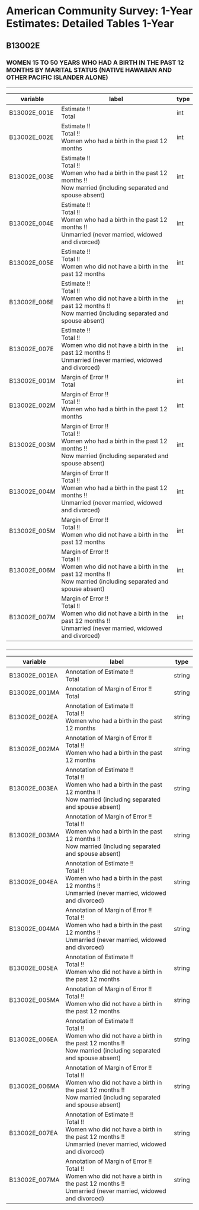 # American Community Survey: 1-Year Estimates: Detailed Tables 1-Year

## B13002E

### WOMEN 15 TO 50 YEARS WHO HAD A BIRTH IN THE PAST 12 MONTHS BY MARITAL STATUS (NATIVE HAWAIIAN AND OTHER PACIFIC ISLANDER ALONE)

___

| variable | label | type |
| ----- | ----- | ----- |
| B13002E_001E | Estimate !!<br>Total | int |
| B13002E_002E | Estimate !!<br>Total !!<br>Women who had a birth in the past 12 months | int |
| B13002E_003E | Estimate !!<br>Total !!<br>Women who had a birth in the past 12 months !!<br>Now married (including separated and spouse absent) | int |
| B13002E_004E | Estimate !!<br>Total !!<br>Women who had a birth in the past 12 months !!<br>Unmarried (never married, widowed and divorced) | int |
| B13002E_005E | Estimate !!<br>Total !!<br>Women who did not have a birth in the past 12 months | int |
| B13002E_006E | Estimate !!<br>Total !!<br>Women who did not have a birth in the past 12 months !!<br>Now married (including separated and spouse absent) | int |
| B13002E_007E | Estimate !!<br>Total !!<br>Women who did not have a birth in the past 12 months !!<br>Unmarried (never married, widowed and divorced) | int |
| B13002E_001M | Margin of Error !!<br>Total | int |
| B13002E_002M | Margin of Error !!<br>Total !!<br>Women who had a birth in the past 12 months | int |
| B13002E_003M | Margin of Error !!<br>Total !!<br>Women who had a birth in the past 12 months !!<br>Now married (including separated and spouse absent) | int |
| B13002E_004M | Margin of Error !!<br>Total !!<br>Women who had a birth in the past 12 months !!<br>Unmarried (never married, widowed and divorced) | int |
| B13002E_005M | Margin of Error !!<br>Total !!<br>Women who did not have a birth in the past 12 months | int |
| B13002E_006M | Margin of Error !!<br>Total !!<br>Women who did not have a birth in the past 12 months !!<br>Now married (including separated and spouse absent) | int |
| B13002E_007M | Margin of Error !!<br>Total !!<br>Women who did not have a birth in the past 12 months !!<br>Unmarried (never married, widowed and divorced) | int |
### 

___

| variable | label | type |
| ----- | ----- | ----- |
| B13002E_001EA | Annotation of Estimate !!<br>Total | string |
| B13002E_001MA | Annotation of Margin of Error !!<br>Total | string |
| B13002E_002EA | Annotation of Estimate !!<br>Total !!<br>Women who had a birth in the past 12 months | string |
| B13002E_002MA | Annotation of Margin of Error !!<br>Total !!<br>Women who had a birth in the past 12 months | string |
| B13002E_003EA | Annotation of Estimate !!<br>Total !!<br>Women who had a birth in the past 12 months !!<br>Now married (including separated and spouse absent) | string |
| B13002E_003MA | Annotation of Margin of Error !!<br>Total !!<br>Women who had a birth in the past 12 months !!<br>Now married (including separated and spouse absent) | string |
| B13002E_004EA | Annotation of Estimate !!<br>Total !!<br>Women who had a birth in the past 12 months !!<br>Unmarried (never married, widowed and divorced) | string |
| B13002E_004MA | Annotation of Margin of Error !!<br>Total !!<br>Women who had a birth in the past 12 months !!<br>Unmarried (never married, widowed and divorced) | string |
| B13002E_005EA | Annotation of Estimate !!<br>Total !!<br>Women who did not have a birth in the past 12 months | string |
| B13002E_005MA | Annotation of Margin of Error !!<br>Total !!<br>Women who did not have a birth in the past 12 months | string |
| B13002E_006EA | Annotation of Estimate !!<br>Total !!<br>Women who did not have a birth in the past 12 months !!<br>Now married (including separated and spouse absent) | string |
| B13002E_006MA | Annotation of Margin of Error !!<br>Total !!<br>Women who did not have a birth in the past 12 months !!<br>Now married (including separated and spouse absent) | string |
| B13002E_007EA | Annotation of Estimate !!<br>Total !!<br>Women who did not have a birth in the past 12 months !!<br>Unmarried (never married, widowed and divorced) | string |
| B13002E_007MA | Annotation of Margin of Error !!<br>Total !!<br>Women who did not have a birth in the past 12 months !!<br>Unmarried (never married, widowed and divorced) | string |

